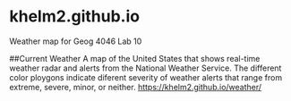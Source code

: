 # khelm2.github.io
Weather map for Geog 4046 Lab 10

##Current Weather
A map of the United States that shows real-time weather radar and alerts from the National Weather Service. The different color ploygons indicate diferent severity of weather alerts that range from extreme, severe, minor, or neither.
https://khelm2.github.io/weather/
